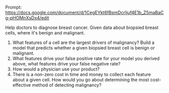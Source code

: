 Prompt: 
https://docs.google.com/document/d/1CegEYkt6fBsmDcrIjuf4E1b_Z5maBaCg-pHOMnXsDx4/edit

Help doctors to diagnose breast cancer. 
Given data about biopsied breast cells, where it's benign and malignant. 

1. What features of a cell are the largest drivers of malignancy? Build a model that predicts whether a given biopsied breast cell is benign or malignant.
2. What features drive your false positive rate for your model you derived above, what features drive your false negative rate? 
3. How would a physician use your product?
4. There is a non-zero cost in time and money to collect each feature about a given cell. How would you go about determining the most cost-effective method of detecting malignancy?
